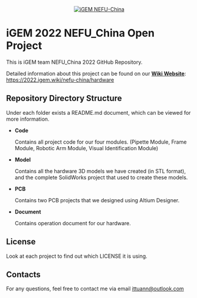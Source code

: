 <div style="text-align:center;">
    <a href="https://2022.igem.wiki/nefu-china/index">
        <img src="https://static.igem.wiki/teams/4121/wiki/home/home-back.png" alt="iGEM NEFU-China">
    </a>
</div>

# iGEM 2022 NEFU_China Open Project

This is iGEM team NEFU_China 2022 GitHub Repository.

Detailed information about this project can be found on our **[Wiki Website](https://2022.igem.wiki/nefu-china/hardware)**: <https://2022.igem.wiki/nefu-china/hardware>

## Repository Directory Structure

Under each folder exists a README.md document, which can be viewed for more information.

- **Code**

  Contains all project code for our four modules. (Pipette Module, Frame Module, Robotic Arm Module, Visual Identification Module)

- **Model**

  Contains all the hardware 3D models we have created (in STL format), and the complete SolidWorks project that used to create these models.

- **PCB**

  Contains two PCB projects that we designed using Altium Designer.

- **Document**

  Contains operation document for our hardware.

## License

Look at each project to find out which LICENSE it is using.

## Contacts

For any questions, feel free to contact me via email ittuann@outlook.com
